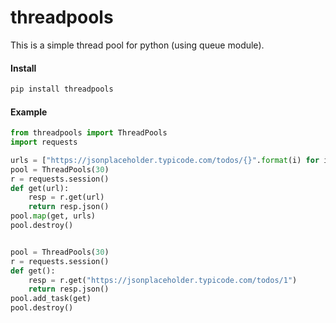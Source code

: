 # threadpools
This is a simple thread pool for python (using queue module).

#### Install
```bash
pip install threadpools
```

#### Example

```python
from threadpools import ThreadPools
import requests

urls = ["https://jsonplaceholder.typicode.com/todos/{}".format(i) for i in range(30)]
pool = ThreadPools(30)
r = requests.session()
def get(url):
    resp = r.get(url)
    return resp.json()
pool.map(get, urls)
pool.destroy()


pool = ThreadPools(30)
r = requests.session()
def get():
    resp = r.get("https://jsonplaceholder.typicode.com/todos/1")
    return resp.json()
pool.add_task(get)
pool.destroy()
```